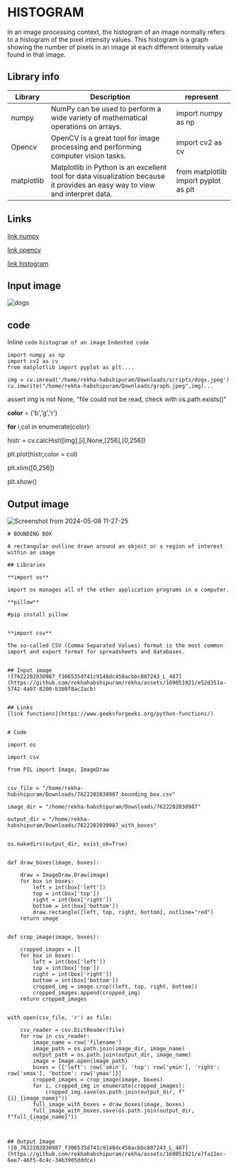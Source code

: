 # HISTOGRAM

In an image processing context, the histogram of an image normally refers to a histogram of the pixel intensity values. This histogram is a graph showing the number of pixels in an image at each different intensity value found in that image.

## Library info

| Library | Description | represent |
| ------- | ------------| --------- |
| numpy   |NumPy can be used to perform a wide variety of mathematical operations on arrays.| import numpy as np
| Opencv  | OpenCV is a great tool for image processing and performing computer vision tasks. | import cv2 as cv
| matplotlib | Matplotlib in Python is an excellent tool for data visualization because it provides an easy way to view and interpret data. | from matplotlib import pyplot as plt 




## Links
[link numpy](https://www.geeksforgeeks.org/introduction-to-numpy/)

[link opencv](https://www.geeksforgeeks.org/opencv-python-tutorial/)

[link histogram](https://en.wikipedia.org/wiki/Image_histogram)

## Input image
![dogs](https://github.com/rekhahabshipuram/rekha/assets/169051921/64506632-e004-47b9-ad39-1b2d2c471860)



## code

Inline `code`
`histogram of an image`
`Indented code`

```
import numpy as np
import cv2 as cv
from matplotlib import pyplot as plt....
```
```
img = cv.imread('/home/rekha-habshipuram/Downloads/scripts/dogs.jpeg')
cv.imwrite("/home/rekha-habshipuram/Downloads/graph.jpeg",img)...
```

assert img is not None, "file could not be read, check with os.path.exists()"

**color** = ('b','g','r')

**for** i,col in enumerate(color):

 histr = cv.calcHist([img],[i],None,[256],[0,256])
 
 plt.plot(histr,color = col)
 
 plt.xlim([0,256])
 
plt.show()

## Output image
![Screenshot from 2024-05-08 11-27-25](https://github.com/rekhahabshipuram/rekha/assets/169051921/b9520acb-58f0-4f81-858f-b118c212a837)

```
# BOUNDING BOX

A rectangular outline drawn around an object or a region of interest within an image

## Libraries

**import os**

import os manages all of the other application programs in a computer.

**pillow**

#pip install pillow


**import csv**

The so-called CSV (Comma Separated Values) format is the most common import and export format for spreadsheets and databases.


## Input image
![7622202030987_f306535d741c9148dc458acbbc887243_L_487](https://github.com/rekhahabshipuram/rekha/assets/169051921/e52d351a-5742-4a97-8200-b380f8ac2acb)


## Links
[link functions](https://www.geeksforgeeks.org/python-functions/)


# Code

import os

import csv

from PIL import Image, ImageDraw


csv_file = "/home/rekha-habshipuram/Downloads/7622202030987_bounding_box.csv"

image_dir = "/home/rekha-habshipuram/Downloads/7622202030987"

output_dir = "/home/rekha-habshipuram/Downloads/7622202030987_with_boxes"


os.makedirs(output_dir, exist_ok=True)


def draw_boxes(image, boxes):

    draw = ImageDraw.Draw(image)
    for box in boxes:
        left = int(box['left'])
        top = int(box['top'])
        right = int(box['right'])
        bottom = int(box['bottom'])
        draw.rectangle([left, top, right, bottom], outline="red")
    return image


def crop_image(image, boxes):

    cropped_images = []
    for box in boxes:
        left = int(box['left'])
        top = int(box['top'])
        right = int(box['right'])
        bottom = int(box['bottom'])
        cropped_img = image.crop((left, top, right, bottom))
        cropped_images.append(cropped_img)
    return cropped_images


with open(csv_file, 'r') as file:

    csv_reader = csv.DictReader(file)
    for row in csv_reader:
        image_name = row['filename']
        image_path = os.path.join(image_dir, image_name)
        output_path = os.path.join(output_dir, image_name)
        image = Image.open(image_path)
        boxes = [{'left': row['xmin'], 'top': row['ymin'], 'right': row['xmax'], 'bottom': row['ymax']}]
        cropped_images = crop_image(image, boxes)
        for i, cropped_img in enumerate(cropped_images):
            cropped_img.save(os.path.join(output_dir, f"{i}_{image_name}"))  
        full_image_with_boxes = draw_boxes(image, boxes)
        full_image_with_boxes.save(os.path.join(output_dir, f"full_{image_name}"))
        ```
        
        
## Output Image
![0_7622202030987_f306535d741c9148dc458acbbc887243_L_487](https://github.com/rekhahabshipuram/rekha/assets/169051921/e7fa11ec-6ee7-46f5-8c4c-34b3905dddce)
        
        






